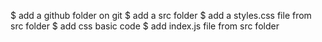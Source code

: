 $ add a github folder on git
$ add a src folder
$ add a styles.css file from src folder
$ add css basic code
$ add index.js file from src folder
